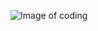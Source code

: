 ![Image of coding](https://images.creativemarket.com/0.1.0/ps/7599380/3005/2000/m1/fpnw/wm0/programming-line-art-banner-01-.jpg?1579167779&s=d623c1ccade38c67d2dbba3385f6fbec)
